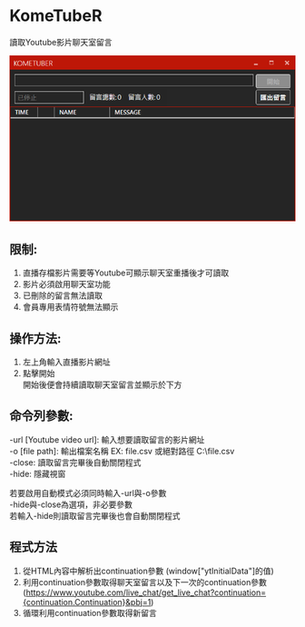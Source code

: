 # KomeTubeR
讀取Youtube影片聊天室留言 

![](https://raw.githubusercontent.com/dghkd/KomeTubeR/master/preview1.png)

## 限制:  
1. 直播存檔影片需要等Youtube可顯示聊天室重播後才可讀取  
2. 影片必須啟用聊天室功能  
3. 已刪除的留言無法讀取  
4. 會員專用表情符號無法顯示  

## 操作方法:  
1. 左上角輸入直播影片網址  
2. 點擊開始  
開始後便會持續讀取聊天室留言並顯示於下方  

## 命令列參數:  
-url [Youtube video url]: 輸入想要讀取留言的影片網址    
-o [file path]: 輸出檔案名稱 EX: file.csv 或絕對路徑 C:\file.csv  
-close: 讀取留言完畢後自動關閉程式   
-hide: 隱藏視窗  

若要啟用自動模式必須同時輸入-url與-o參數  
-hide與-close為選項，非必要參數  
若輸入-hide則讀取留言完畢後也會自動關閉程式  

## 程式方法  
1. 從HTML內容中解析出continuation參數 (window["ytInitialData"]的值)  
2. 利用continuation參數取得聊天室留言以及下一次的continuation參數 (https://www.youtube.com/live_chat/get_live_chat?continuation={continuation.Continuation}&pbj=1)  
3. 循環利用continuation參數取得新留言  
